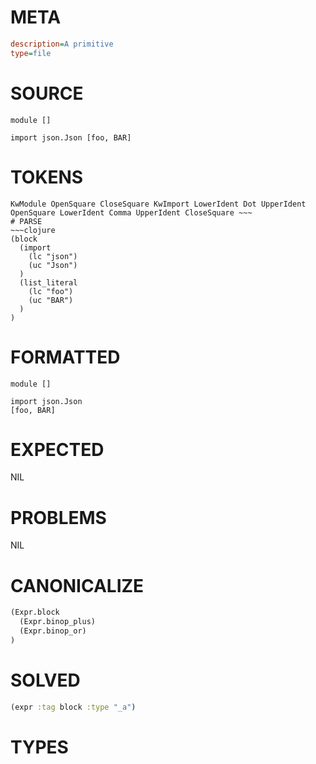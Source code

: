 # META
~~~ini
description=A primitive
type=file
~~~
# SOURCE
~~~roc
module []

import json.Json [foo, BAR]
~~~
# TOKENS
~~~text
KwModule OpenSquare CloseSquare KwImport LowerIdent Dot UpperIdent OpenSquare LowerIdent Comma UpperIdent CloseSquare ~~~
# PARSE
~~~clojure
(block
  (import
    (lc "json")
    (uc "Json")
  )
  (list_literal
    (lc "foo")
    (uc "BAR")
  )
)
~~~
# FORMATTED
~~~roc
module []

import json.Json
[foo, BAR]
~~~
# EXPECTED
NIL
# PROBLEMS
NIL
# CANONICALIZE
~~~clojure
(Expr.block
  (Expr.binop_plus)
  (Expr.binop_or)
)
~~~
# SOLVED
~~~clojure
(expr :tag block :type "_a")
~~~
# TYPES
~~~roc
~~~
